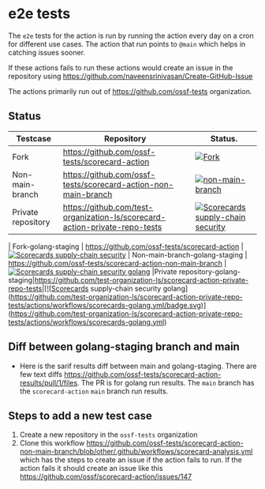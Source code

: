 # e2e tests

The `e2e` tests for the action is run by running the action every day on a cron for different use cases. The action that run points to `@main` which helps in catching issues sooner.

If these actions fails to run these actions would create an issue in the repository using https://github.com/naveensrinivasan/Create-GitHub-Issue

The actions primarily run out of https://github.com/ossf-tests organization.

## Status

| Testcase | Repository | Status.  |
| -------- | --------   | -------- |
| Fork     | https://github.com/ossf-tests/scorecard-action       | [![Fork](https://github.com/ossf-tests/scorecard-action/actions/workflows/scorecards.yml/badge.svg)](https://github.com/ossf-tests/scorecard-action/actions/workflows/scorecards.yml)     |
| Non-main-branch    | https://github.com/ossf-tests/scorecard-action-non-main-branch       | [![non-main-branch](https://github.com/ossf-tests/scorecard-action-non-main-branch/actions/workflows/scorecard-analysis.yml/badge.svg?branch=other)](https://github.com/ossf-tests/scorecard-action-non-main-branch/actions/workflows/scorecard-analysis.yml) |
|Private repository|https://github.com/test-organization-ls/scorecard-action-private-repo-tests| [![Scorecards supply-chain security](https://github.com/test-organization-ls/scorecard-action-private-repo-tests/actions/workflows/scorecard.yml/badge.svg)](https://github.com/test-organization-ls/scorecard-action-private-repo-tests/actions/workflows/scorecard.yml) |

| Fork-golang-staging    | https://github.com/ossf-tests/scorecard-action       |[![Scorecards supply-chain security](https://github.com/ossf-tests/scorecard-action/actions/workflows/scorecards-golang.yml/badge.svg)](https://github.com/ossf-tests/scorecard-action/actions/workflows/scorecards-golang.yml) 
| Non-main-branch-golang-staging    | https://github.com/ossf-tests/scorecard-action-non-main-branch       | [![Scorecards supply-chain security golang](https://github.com/ossf-tests/scorecard-action-non-main-branch/actions/workflows/scorecard-golang.yml/badge.svg)](https://github.com/ossf-tests/scorecard-action-non-main-branch/actions/workflows/scorecard-golang.yml)
|Private repository-golang-staging|https://github.com/test-organization-ls/scorecard-action-private-repo-tests|[![Scorecards supply-chain security golang](https://github.com/test-organization-ls/scorecard-action-private-repo-tests/actions/workflows/scorecards-golang.yml/badge.svg)](https://github.com/test-organization-ls/scorecard-action-private-repo-tests/actions/workflows/scorecards-golang.yml) 


## Diff between golang-staging branch and main

- Here is the sarif results diff between main and golang-staging. There are few text diffs https://github.com/ossf-tests/scorecard-action-results/pull/1/files. The PR is for golang run results. The `main` branch has the `scorecard-action` `main` branch run results.

## Steps to add a new test case

1. Create a new repository in the `ossf-tests` organization
2. Clone this workflow https://github.com/ossf-tests/scorecard-action-non-main-branch/blob/other/.github/workflows/scorecard-analysis.yml which has the steps to create an issue if the action fails to run. If the action fails it should create an issue like this https://github.com/ossf/scorecard-action/issues/147
